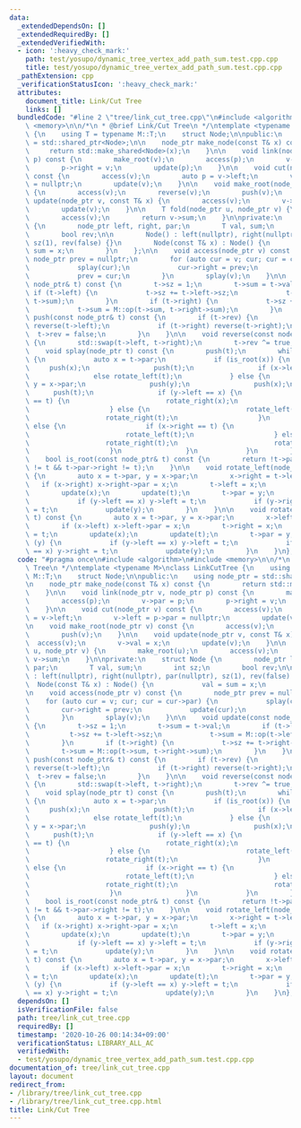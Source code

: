 ```yaml
---
data:
  _extendedDependsOn: []
  _extendedRequiredBy: []
  _extendedVerifiedWith:
  - icon: ':heavy_check_mark:'
    path: test/yosupo/dynamic_tree_vertex_add_path_sum.test.cpp.cpp
    title: test/yosupo/dynamic_tree_vertex_add_path_sum.test.cpp.cpp
  _pathExtension: cpp
  _verificationStatusIcon: ':heavy_check_mark:'
  attributes:
    document_title: Link/Cut Tree
    links: []
  bundledCode: "#line 2 \"tree/link_cut_tree.cpp\"\n#include <algorithm>\n#include\
    \ <memory>\n\n/*\n * @brief Link/Cut Tree\n */\ntemplate <typename M>\nclass LinkCutTree\
    \ {\n    using T = typename M::T;\n    struct Node;\n\npublic:\n    using node_ptr\
    \ = std::shared_ptr<Node>;\n\n    node_ptr make_node(const T& x) const {\n   \
    \     return std::make_shared<Node>(x);\n    }\n\n    void link(node_ptr v, node_ptr\
    \ p) const {\n        make_root(v);\n        access(p);\n        v->par = p;\n\
    \        p->right = v;\n        update(p);\n    }\n\n    void cut(node_ptr v)\
    \ const {\n        access(v);\n        auto p = v->left;\n        v->left = p->par\
    \ = nullptr;\n        update(v);\n    }\n\n    void make_root(node_ptr v) const\
    \ {\n        access(v);\n        reverse(v);\n        push(v);\n    }\n\n    void\
    \ update(node_ptr v, const T& x) {\n        access(v);\n        v->val = x;\n\
    \        update(v);\n    }\n\n    T fold(node_ptr u, node_ptr v) {\n        make_root(u);\n\
    \        access(v);\n        return v->sum;\n    }\n\nprivate:\n    struct Node\
    \ {\n        node_ptr left, right, par;\n        T val, sum;\n        int sz;\n\
    \        bool rev;\n\n        Node() : left(nullptr), right(nullptr), par(nullptr),\
    \ sz(1), rev(false) {}\n        Node(const T& x) : Node() {\n            val =\
    \ sum = x;\n        }\n    };\n\n    void access(node_ptr v) const {\n       \
    \ node_ptr prev = nullptr;\n        for (auto cur = v; cur; cur = cur->par) {\n\
    \            splay(cur);\n            cur->right = prev;\n            update(cur);\n\
    \            prev = cur;\n        }\n        splay(v);\n    }\n\n    void update(const\
    \ node_ptr& t) const {\n        t->sz = 1;\n        t->sum = t->val;\n       \
    \ if (t->left) {\n            t->sz += t->left->sz;\n            t->sum = M::op(t->left->sum,\
    \ t->sum);\n        }\n        if (t->right) {\n            t->sz += t->right->sz;\n\
    \            t->sum = M::op(t->sum, t->right->sum);\n        }\n    }\n\n    void\
    \ push(const node_ptr& t) const {\n        if (t->rev) {\n            if (t->left)\
    \ reverse(t->left);\n            if (t->right) reverse(t->right);\n          \
    \  t->rev = false;\n        }\n    }\n\n    void reverse(const node_ptr& t) const\
    \ {\n        std::swap(t->left, t->right);\n        t->rev ^= true;\n    }\n\n\
    \    void splay(node_ptr t) const {\n        push(t);\n        while (!is_root(t))\
    \ {\n            auto x = t->par;\n            if (is_root(x)) {\n           \
    \     push(x);\n                push(t);\n                if (x->left == t) rotate_right(t);\n\
    \                else rotate_left(t);\n            } else {\n                auto\
    \ y = x->par;\n                push(y);\n                push(x);\n          \
    \      push(t);\n                if (y->left == x) {\n                    if (x->left\
    \ == t) {\n                        rotate_right(x);\n                        rotate_right(t);\n\
    \                    } else {\n                        rotate_left(t);\n     \
    \                   rotate_right(t);\n                    }\n                }\
    \ else {\n                    if (x->right == t) {\n                        rotate_left(x);\n\
    \                        rotate_left(t);\n                    } else {\n     \
    \                   rotate_right(t);\n                        rotate_left(t);\n\
    \                    }\n                }\n            }\n        }\n    }\n\n\
    \    bool is_root(const node_ptr& t) const {\n        return !t->par || (t->par->left\
    \ != t && t->par->right != t);\n    }\n\n    void rotate_left(node_ptr t) const\
    \ {\n        auto x = t->par, y = x->par;\n        x->right = t->left;\n     \
    \   if (x->right) x->right->par = x;\n        t->left = x;\n        x->par = t;\n\
    \        update(x);\n        update(t);\n        t->par = y;\n        if (y) {\n\
    \            if (y->left == x) y->left = t;\n            if (y->right == x) y->right\
    \ = t;\n            update(y);\n        }\n    }\n\n    void rotate_right(node_ptr\
    \ t) const {\n        auto x = t->par, y = x->par;\n        x->left = t->right;\n\
    \        if (x->left) x->left->par = x;\n        t->right = x;\n        x->par\
    \ = t;\n        update(x);\n        update(t);\n        t->par = y;\n        if\
    \ (y) {\n            if (y->left == x) y->left = t;\n            if (y->right\
    \ == x) y->right = t;\n            update(y);\n        }\n    }\n};\n"
  code: "#pragma once\n#include <algorithm>\n#include <memory>\n\n/*\n * @brief Link/Cut\
    \ Tree\n */\ntemplate <typename M>\nclass LinkCutTree {\n    using T = typename\
    \ M::T;\n    struct Node;\n\npublic:\n    using node_ptr = std::shared_ptr<Node>;\n\
    \n    node_ptr make_node(const T& x) const {\n        return std::make_shared<Node>(x);\n\
    \    }\n\n    void link(node_ptr v, node_ptr p) const {\n        make_root(v);\n\
    \        access(p);\n        v->par = p;\n        p->right = v;\n        update(p);\n\
    \    }\n\n    void cut(node_ptr v) const {\n        access(v);\n        auto p\
    \ = v->left;\n        v->left = p->par = nullptr;\n        update(v);\n    }\n\
    \n    void make_root(node_ptr v) const {\n        access(v);\n        reverse(v);\n\
    \        push(v);\n    }\n\n    void update(node_ptr v, const T& x) {\n      \
    \  access(v);\n        v->val = x;\n        update(v);\n    }\n\n    T fold(node_ptr\
    \ u, node_ptr v) {\n        make_root(u);\n        access(v);\n        return\
    \ v->sum;\n    }\n\nprivate:\n    struct Node {\n        node_ptr left, right,\
    \ par;\n        T val, sum;\n        int sz;\n        bool rev;\n\n        Node()\
    \ : left(nullptr), right(nullptr), par(nullptr), sz(1), rev(false) {}\n      \
    \  Node(const T& x) : Node() {\n            val = sum = x;\n        }\n    };\n\
    \n    void access(node_ptr v) const {\n        node_ptr prev = nullptr;\n    \
    \    for (auto cur = v; cur; cur = cur->par) {\n            splay(cur);\n    \
    \        cur->right = prev;\n            update(cur);\n            prev = cur;\n\
    \        }\n        splay(v);\n    }\n\n    void update(const node_ptr& t) const\
    \ {\n        t->sz = 1;\n        t->sum = t->val;\n        if (t->left) {\n  \
    \          t->sz += t->left->sz;\n            t->sum = M::op(t->left->sum, t->sum);\n\
    \        }\n        if (t->right) {\n            t->sz += t->right->sz;\n    \
    \        t->sum = M::op(t->sum, t->right->sum);\n        }\n    }\n\n    void\
    \ push(const node_ptr& t) const {\n        if (t->rev) {\n            if (t->left)\
    \ reverse(t->left);\n            if (t->right) reverse(t->right);\n          \
    \  t->rev = false;\n        }\n    }\n\n    void reverse(const node_ptr& t) const\
    \ {\n        std::swap(t->left, t->right);\n        t->rev ^= true;\n    }\n\n\
    \    void splay(node_ptr t) const {\n        push(t);\n        while (!is_root(t))\
    \ {\n            auto x = t->par;\n            if (is_root(x)) {\n           \
    \     push(x);\n                push(t);\n                if (x->left == t) rotate_right(t);\n\
    \                else rotate_left(t);\n            } else {\n                auto\
    \ y = x->par;\n                push(y);\n                push(x);\n          \
    \      push(t);\n                if (y->left == x) {\n                    if (x->left\
    \ == t) {\n                        rotate_right(x);\n                        rotate_right(t);\n\
    \                    } else {\n                        rotate_left(t);\n     \
    \                   rotate_right(t);\n                    }\n                }\
    \ else {\n                    if (x->right == t) {\n                        rotate_left(x);\n\
    \                        rotate_left(t);\n                    } else {\n     \
    \                   rotate_right(t);\n                        rotate_left(t);\n\
    \                    }\n                }\n            }\n        }\n    }\n\n\
    \    bool is_root(const node_ptr& t) const {\n        return !t->par || (t->par->left\
    \ != t && t->par->right != t);\n    }\n\n    void rotate_left(node_ptr t) const\
    \ {\n        auto x = t->par, y = x->par;\n        x->right = t->left;\n     \
    \   if (x->right) x->right->par = x;\n        t->left = x;\n        x->par = t;\n\
    \        update(x);\n        update(t);\n        t->par = y;\n        if (y) {\n\
    \            if (y->left == x) y->left = t;\n            if (y->right == x) y->right\
    \ = t;\n            update(y);\n        }\n    }\n\n    void rotate_right(node_ptr\
    \ t) const {\n        auto x = t->par, y = x->par;\n        x->left = t->right;\n\
    \        if (x->left) x->left->par = x;\n        t->right = x;\n        x->par\
    \ = t;\n        update(x);\n        update(t);\n        t->par = y;\n        if\
    \ (y) {\n            if (y->left == x) y->left = t;\n            if (y->right\
    \ == x) y->right = t;\n            update(y);\n        }\n    }\n};"
  dependsOn: []
  isVerificationFile: false
  path: tree/link_cut_tree.cpp
  requiredBy: []
  timestamp: '2020-10-26 00:14:34+09:00'
  verificationStatus: LIBRARY_ALL_AC
  verifiedWith:
  - test/yosupo/dynamic_tree_vertex_add_path_sum.test.cpp.cpp
documentation_of: tree/link_cut_tree.cpp
layout: document
redirect_from:
- /library/tree/link_cut_tree.cpp
- /library/tree/link_cut_tree.cpp.html
title: Link/Cut Tree
---
```

